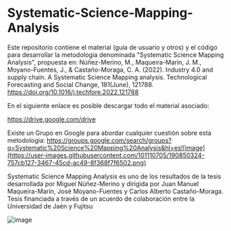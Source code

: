 # Systematic-Science-Mapping-Analysis

Este repositorio contiene el material (guía de usuario y otros) y el código para desarrollar la metodologia denominada "Systematic Science Mapping Analysis", propuesta en: Núñez-Merino, M., Maqueira-Marín, J. M., Moyano-Fuentes, J., & Castaño-Moraga, C. A. (2022). Industry 4.0 and supply chain. A Systematic Science Mapping analysis. Technological Forecasting and Social Change, 181(June), 121788. https://doi.org/10.1016/j.techfore.2022.121788

En el siguiente enlace es posible descargar todo el material asociado:

https://drive.google.com/drive

Existe un Grupo en Google para abordar cualquier cuestión sobre esta metodologia: 
https://groups.google.com/search/groups?q=Systematic%20Science%20Mapping%20Analysis&hl=es![image](https://user-images.githubusercontent.com/101110705/190850324-757cb127-3467-45cd-ac49-8f368f7f6502.png)


Systematic Science Mapping Analysis es uno de los resultados de la tesis desarrollada por Miguel Núñez-Merino y dirigida por Juan Manuel Maqueira-Marín, José Moyano-Fuentes y Carlos Alberto Castaño-Moraga. Tesis financiada a través de un acuerdo de colaboración entre la Universidad de Jaén y Fujitsu

![image](https://user-images.githubusercontent.com/101110705/190850658-092234ab-3106-4494-a897-a45258a62f0a.png)


